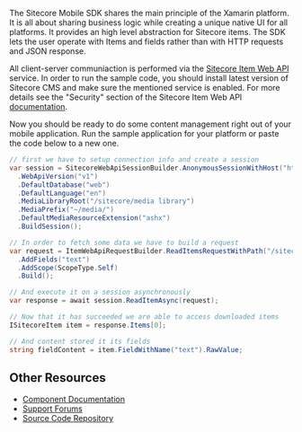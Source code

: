 The Sitecore Mobile SDK shares the main principle of the Xamarin platform. It is all about sharing business logic while creating a unique native UI for all platforms. It provides an high level abstraction for Sitecore items. The SDK lets the user operate with Items and fields rather than with HTTP requests and JSON response. 

All client-server communiaction is performed via the [Sitecore Item Web API](http://sdn.sitecore.net/Products/Sitecore%20Item%20Web%20API/SitecoreItemWebApi12.aspx) service. In order to run the sample code, you should install latest version of Sitecore CMS and make sure the mentioned service is enabled. For more details see the "Security" section of the Sitecore Item Web API [documentation](http://sdn.sitecore.net/upload/sdn5/modules/sitecore%20item%20web%20api/sitecore_item_web_api_developer_guide_sc66-71-a4.pdf).


Now you should be ready to do some content management right out of your mobile application. Run the sample application for your platform or paste the code below to a new one.


```csharp
// first we have to setup connection info and create a session
var session = SitecoreWebApiSessionBuilder.AnonymousSessionWithHost("https://my.sitecore.instance.com")
  .WebApiVersion("v1")
  .DefaultDatabase("web")
  .DefaultLanguage("en")
  .MediaLibraryRoot("/sitecore/media library")
  .MediaPrefix("~/media/")
  .DefaultMediaResourceExtension("ashx")
  .BuildSession();

// In order to fetch some data we have to build a request
var request = ItemWebApiRequestBuilder.ReadItemsRequestWithPath("/sitecore/content/home")
  .AddFields("text")
  .AddScope(ScopeType.Self)
  .Build();

// And execute it on a session asynchronously
var response = await session.ReadItemAsync(request);

// Now that it has succeeded we are able to access downloaded items
ISitecoreItem item = response.Items[0];

// And content stored it its fields
string fieldContent = item.FieldWithName("text").RawValue;
```

## Other Resources

* [Component Documentation](https://sitecore1-my.sharepoint.com/personal/adk_sitecore_net/Documents/Shared%20with%20Everyone/MobileSDK-C-sharp-Doc/Sitecore%20Mobile%20SDK%20PCL%20v1.pdf)
* [Support Forums](http://sdn.sitecore.net/Forum.aspx?)
* [Source Code Repository](http://tfs4dk1.dk.sitecore.net/tfs/PD01/Product_Mobile/_git/Xamarin_Sdk)
